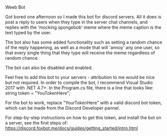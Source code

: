 Weeb Bot

Got bored one afternoon so I made this bot for discord servers. All it does is post a reply to users when they type in the server chat channels, and replies with the 'mocking spongebob' meme where the meme caption is the text typed by the user.

The bot also has some added functionality such as setting a random chance of the reply happening, as well as a mode that will 'annoy' any one user, so that every single thing that they type will receive the meme regardless of random chance.

The bot can also be disabled and enabled.

 Feel free to add this bot to your servers - attribution to me would be nice but not required.
 In order to compile the bot, I recommend Visual Studio 2017 with .NET 4.7+.
 In the Program.cs file, there is a line that looks like:
     string token = "YouTokenHere";
     
 For the bot to work, replace "YourTokenHere" with a valid discord bot token, which can be made from the Discord Developer pannel.
 
 For step-by-step instructions on how to get this token, and install the bot on a server, see the first steps of:
 https://discord.foxbot.me/docs/guides/getting_started/intro.html
